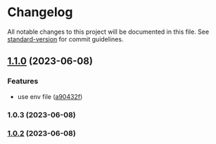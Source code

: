 # Changelog

All notable changes to this project will be documented in this file. See [standard-version](https://github.com/conventional-changelog/standard-version) for commit guidelines.

## [1.1.0](https://github.com/projects/CURS/repos/ofkr-front/compare/diff?targetBranch=refs%2Ftags%2Fv1.0.3&sourceBranch=refs%2Ftags%2Fv1.1.0) (2023-06-08)


### Features

* use env file ([a90432f](https://github.com/projects/CURS/repos/ofkr-front/commits/a90432f6f2ed72ee1a208255d9969156cb4f37de))

### 1.0.3 (2023-06-08)

### [1.0.2](https://github.com/lamtev178/taxios-with-versions/compare/v1.0.1...v1.0.2) (2023-06-08)
